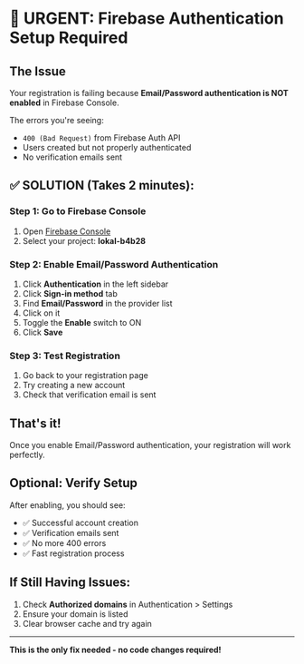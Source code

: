 # 🔧 URGENT: Firebase Authentication Setup Required

## The Issue
Your registration is failing because **Email/Password authentication is NOT enabled** in Firebase Console.

The errors you're seeing:
- `400 (Bad Request)` from Firebase Auth API
- Users created but not properly authenticated
- No verification emails sent

## ✅ SOLUTION (Takes 2 minutes):

### Step 1: Go to Firebase Console
1. Open [Firebase Console](https://console.firebase.google.com/)
2. Select your project: **lokal-b4b28**

### Step 2: Enable Email/Password Authentication
1. Click **Authentication** in the left sidebar
2. Click **Sign-in method** tab
3. Find **Email/Password** in the provider list
4. Click on it
5. Toggle the **Enable** switch to ON
6. Click **Save**

### Step 3: Test Registration
1. Go back to your registration page
2. Try creating a new account
3. Check that verification email is sent

## That's it! 
Once you enable Email/Password authentication, your registration will work perfectly.

## Optional: Verify Setup
After enabling, you should see:
- ✅ Successful account creation
- ✅ Verification emails sent
- ✅ No more 400 errors
- ✅ Fast registration process

## If Still Having Issues:
1. Check **Authorized domains** in Authentication > Settings
2. Ensure your domain is listed
3. Clear browser cache and try again

---
**This is the only fix needed - no code changes required!**